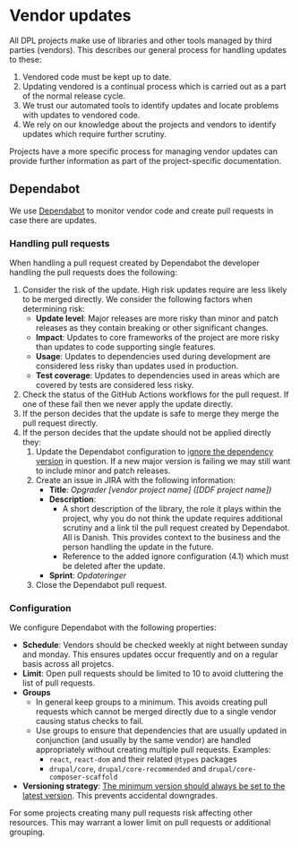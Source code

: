 # Vendor updates

All DPL projects make use of libraries and other tools managed by third parties
(vendors). This describes our general process for handling updates to these:

1. Vendored code must be kept up to date.
2. Updating vendored is a continual process which is carried out as a part of 
   the normal release cycle.
3. We trust our automated tools to identify updates and locate problems with 
   updates to vendored code.
4. We rely on our knowledge about the projects and vendors to identify updates
   which require further scrutiny.

Projects have a more specific process for managing vendor updates can provide
further information as part of the project-specific documentation.

## Dependabot

We use [Dependabot](https://docs.github.com/en/code-security/getting-started/dependabot-quickstart-guide) 
to monitor vendor code and create pull requests in case there are updates.

### Handling pull requests

When handling a pull request created by Dependabot the developer handling the
pull requests does the following:

1. Consider the risk of the update. High risk updates require are less
   likely to be merged directly. We consider the following factors when 
   determining risk:
   - **Update level**: Major releases are more risky than minor and patch 
     releases as they contain breaking or other significant changes.
   - **Impact**: Updates to core frameworks of the project are more risky than 
     updates to code supporting single features.
   - **Usage**: Updates to dependencies used during development are considered
     less risky than updates used in production.
   - **Test coverage**: Updates to dependencies used in areas which are covered 
     by tests are considered less risky. 
2. Check the status of the GitHub Actions workflows for the pull request. If
   one of these fail then we never apply the update directly.
3. If the person decides that the update is safe to merge they merge the pull
   request directly.
4. If the person decides that the update should not be applied directly they:
   1. Update the Dependabot configuration to [ignore the dependency version](https://docs.github.com/en/code-security/dependabot/working-with-dependabot/dependabot-options-reference#ignore--)
      in question. If a new major version is failing we may still want to 
      include minor and patch releases.
   2. Create an issue in JIRA with the following information:
      - **Title**: *Opgrader [vendor project name] ([DDF project name])*
      - **Description**:
        - A short description of the library, the role it plays 
          within the project, why you do not think the update requires 
          additional scrutiny and a link til the pull request created by 
          Dependabot. All is Danish. This provides context to the business and
          the person handling the update in the future. 
        - Reference to the added ignore configuration (4.1) which must be 
          deleted after the update.
      - **Sprint**: *Opdateringer*
   3. Close the Dependabot pull request.

### Configuration

We configure Dependabot with the following properties:

- **Schedule**: Vendors should be checked weekly at night between sunday and 
  monday. This ensures updates occur frequently and on a regular basis across
  all projetcs.
- **Limit**: Open pull requests should be limited to 10 to avoid cluttering the
  list of pull requests.
- **Groups**
  - In general keep groups to a minimum. This avoids creating pull requests
    which cannot be merged directly due to a single vendor causing status
    checks to fail.
  - Use groups to ensure that dependencies that are usually updated in 
    conjunction (and usually by the same vendor) are handled appropriately 
    without creating multiple pull requests. Examples: 
    - `react`, `react-dom` and their related `@types` packages
    - `drupal/core`, `drupal/core-recommended` and 
      `drupal/core-composer-scaffold`
- **Versioning strategy**: [The minimum version should always be set to the 
  latest version](https://docs.github.com/en/code-security/dependabot/working-with-dependabot/dependabot-options-reference#versioning-strategy--).
  This prevents accidental downgrades.

For some projects creating many pull requests risk affecting other resources.
This may warrant a lower limit on pull requests or additional grouping.

